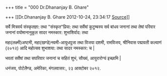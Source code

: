 +++
title = "000 Dr.Dhananjay B. Ghare"

+++
[[Dr.Dhananjay B. Ghare	2012-10-24, 23:34:17 [Source](https://groups.google.com/g/samskrita/c/B8xvInXNfPg)]]



 सर्वे मित्रवर्य संस्कृतज्ञा: तथा "संस्कृत"प्रिया: तथा सर्वेषां
कुटुम्बस्य सर्व बांधव जनानां तथा तेषां परिवार जनानां वयोमानानुकूल सादर नमस्कार: शुभाशिर्वाद: तथा  

 महा(लक्ष्मी)अष्टमी, महा(खण्डे)नवमी-आयुधपूजा तथा विजया दशमी, रामविजय, श्रीनिवास पद्मावती कल्याणं (२०१२) आदि महोत्सव शुभाशया: तथा सादर नमस्कार: च \|  

 भवतां सर्वेषां तथा सपरिवार जनानां च सहितं शुभं, सौख्यं, आयुरारोग्यं इच्छामि \|

 धनंजय, पोर्टलैण्ड, अमेरिका, मंगलवासर:, २३ आक्टोबर २०१२.  

  


